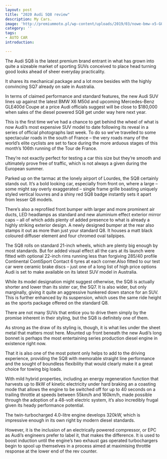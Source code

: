 ```yaml
---
layout: post
title: "2020 Audi SQ8 review"
description: My Cars.
image: 'http://premiummoto.pl/wp-content/uploads/2019/03/nowe-bmw-x5-G05-2019-test-opinia-5-e1553027970317-750x400.jpg?x13328'
category: ''
tags:
- AUTO CAR
introduction:

---
```

The Audi SQ8 is the latest premium brand entrant in what has grown into quite a sizeable market of sporting SUVs conceived to place head turning good looks ahead of sheer everyday practicality.

It shares its mechanical package and a lot more besides with the highly convincing SQ7 already on sale in Australia.

In terms of claimed performance and standard features, the new Audi SUV lines up against the latest BMW X6 M50d and upcoming Mercedes-Benz GLE400d Coupe at a price Audi officials suggest will be close to $180,000 when sales of the diesel powered SQ8 get under way here next year.

This is the first time we’ve had a chance to get behind the wheel of what is now Audi’s most expensive SUV model to date following its reveal in a series of official photographs last week. To do so we’ve travelled to some spectacular roads in the south of France – the very roads many of the world’s elite cyclists are set to face during the more arduous stages of this month’s 106th running of the Tour de France.

They’re not exactly perfect for testing a car this size but they’re smooth and ultimately prove free of traffic, which is not always a given during the European summer.

Parked up on the tarmac at the lonely airport of Lourdes, the SQ8 certainly stands out. It’s a bold looking car, especially from front on, where a large – some might say overly exaggerated – single frame grille boasting uniquely styled vertical louvres and a shiny red SQ8 badge instantly sets it apart from lesser Q8 models.

There’s also a reprofiled front bumper with larger and more prominent air ducts, LED headlamps as standard and new aluminium effect exterior mirror caps – all of which adds plenty of added presence to what is already a highly striking exterior design.
A newly designed bumper at the rear also stamps it out as more than just your standard Q8. It houses a matt black coloured diffuser element and four chromed oval tailpipes.

The SQ8 rolls on standard 21-inch wheels, which are plenty big enough by most standards. But for added visual effect all the cars at its launch were fitted with optional 22-inch rims running less than forgiving 285/40 profile Continental ContiSport Contact 6 tyres at each corner.Also fitted to our test car were ceramic brake discs – just one of a long list of high price options Audi is set to make available on its latest SUV model in Australia.

While its model designation might suggest otherwise, the SQ8 is actually shorter and lower than its sister car, the SQ7. It is also wider, but only marginally, giving it quite an aggressive hunkered down stance for an SUV. This is further enhanced by its suspension, which uses the same ride height as the sports package offered on the standard Q8.

There are not many SUVs that entice you to drive them simply by the promise inherent in their styling, but the SQ8 is definitely one of them.

As strong as the draw of its styling is, though, it is what lies under the sheet metal that matters most here. Mounted up front beneath the new Audi’s long bonnet is perhaps the most entertaining series production diesel engine in existence right now.

That it is also one of the most potent only helps to add to the driving experience, providing the SQ8 with memorable straight line performance and the sought of boundless flexibility that would clearly make it a great choice for towing big loads.

With mild hybrid properties, including an energy regeneration function that harvests up to 8kW of kinetic electricity under hard braking an a coasting mode that allows the engine to be switched off for up to 40 seconds on a trailing throttle at speeds between 55km/h and 160km/h, made possible through the adoption of a 48-volt electric system, it’s also incredibly frugal given its heady performance potential.

The twin-turbocharged 4.0-litre engine develops 320kW, which is impressive enough in its own right by modern diesel standards.

However, it is the inclusion of an electrically powered compressor, or EPC as Audi’s engineers prefer to label it, that makes the difference. It is used to boost induction until the engine’s two exhaust gas operated turbochargers begin to spool up themselves in a process aimed at maximising throttle response at the lower end of the rev counter.